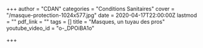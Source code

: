 +++
author = "CDAN"
categories = "Conditions Sanitaires"
cover = "/masque-protection-1024x577.jpg"
date = 2020-04-17T22:00:00Z
lastmod = ""
pdf_link = ""
tags = []
title = "Masques, un tuyau des pros"
youtube_video_id = "o-_DPOiBA1o"

+++
